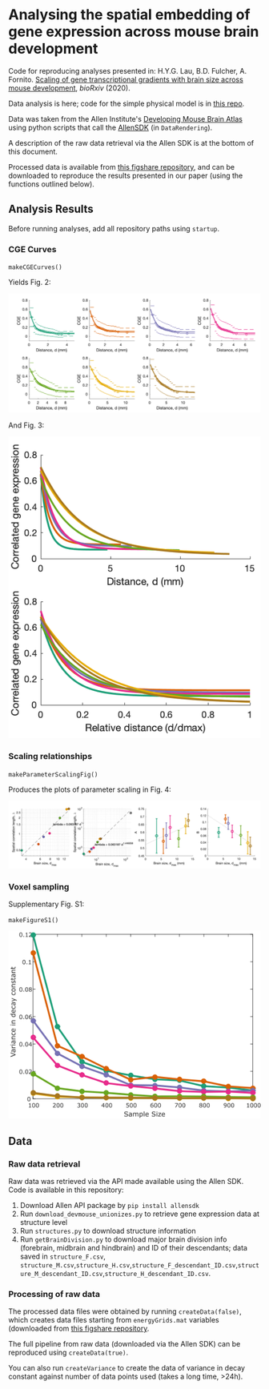 # Analysing the spatial embedding of gene expression across mouse brain development

Code for reproducing analyses presented in:
H.Y.G. Lau, B.D. Fulcher, A. Fornito. [Scaling of gene transcriptional gradients with brain size across mouse development](https://doi.org/10.1101/2020.06.04.135525), _bioRxiv_ (2020).

Data analysis is here; code for the simple physical model is in [this repo](https://github.com/NeuralSystemsAndSignals/DevelopmentalExpressionModeling).

Data was taken from the Allen Institute's [Developing Mouse Brain Atlas](https://developingmouse.brain-map.org/) using python scripts that call the [AllenSDK](https://allensdk.readthedocs.io/) (in `DataRendering`).

A description of the raw data retrieval via the Allen SDK is at the bottom of this document.

Processed data is available from [this figshare repository](https://figshare.com/projects/Developing_Mouse/64328), and can be downloaded to reproduce the results presented in our paper (using the functions outlined below).

<!-- ### Figure 1
`makeFigure1()`
![Figure1_part1](Outs/figure1/figure1_part1.png)
![Figure1_part2](Outs/figure1/figure1_part2.png)
![Figure1_part3](Outs/figure1/figure1_part3.png) -->

## Analysis Results

Before running analyses, add all repository paths using `startup`.

### CGE Curves

`makeCGECurves()`

Yields Fig. 2:

![](img/Fig2.png)

And Fig. 3:

![](img/Fig3.png)

### Scaling relationships

`makeParameterScalingFig()`

Produces the plots of parameter scaling in Fig. 4:

![](img/Fig4.png)

### Voxel sampling

Supplementary Fig. S1:

`makeFigureS1()`

![FigureS1](Outs/figureS1/figureS1.png)

## Data

### Raw data retrieval

Raw data was retrieved via the API made available using the Allen SDK.
Code is available in this repository:

1. Download Allen API package by `pip install allensdk`
2. Run `download_devmouse_unionizes.py` to retrieve gene expression data at structure level
3. Run `structures.py` to download structure information
4. Run `getBrainDivision.py` to download major brain division info (forebrain, midbrain and hindbrain) and ID of their descendants; data saved in `structure_F.csv`, `structure_M.csv`,`structure_H.csv`,`structure_F_descendant_ID.csv`,`structure_M_descendant_ID.csv`,`structure_H_descendant_ID.csv`.

### Processing of raw data

The processed data files were obtained by running `createData(false)`, which creates data files starting from `energyGrids.mat` variables (downloaded from [this figshare repository](https://figshare.com/projects/Developing_Mouse/64328).

The full pipeline from raw data (downloaded via the Allen SDK) can be reproduced using `createData(true)`.

You can also run `createVariance` to create the data of variance in decay constant against number of data points used (takes a long time, >24h).
